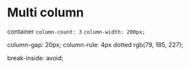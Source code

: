 # Multi column

container
`column-count: 3`
`column-width: 200px;`




  column-gap: 20px;
  column-rule: 4px dotted rgb(79, 185, 227);



  break-inside: avoid;